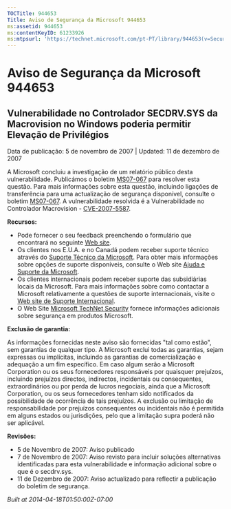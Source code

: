 ```yaml
---
TOCTitle: 944653
Title: Aviso de Segurança da Microsoft 944653
ms:assetid: 944653
ms:contentKeyID: 61233926
ms:mtpsurl: 'https://technet.microsoft.com/pt-PT/library/944653(v=Security.10)'
---
```




Aviso de Segurança da Microsoft 944653
======================================

Vulnerabilidade no Controlador SECDRV.SYS da Macrovision no Windows poderia permitir Elevação de Privilégios
------------------------------------------------------------------------------------------------------------

Data de publicação: 5 de novembro de 2007 | Updated: 11 de dezembro de 2007

A Microsoft concluiu a investigação de um relatório público desta vulnerabilidade. Publicámos o boletim [MS07-067](http://technet.microsoft.com/security/bulletin/ms07-067) para resolver esta questão. Para mais informações sobre esta questão, incluindo ligações de transferência para uma actualização de segurança disponível, consulte o boletim [MS07-067](http://technet.microsoft.com/security/bulletin/ms07-067). A vulnerabilidade resolvida é a Vulnerabilidade no Controlador Macrovision - [CVE-2007-5587](http://www.cve.mitre.org/cgi-bin/cvename.cgi?name=cve-2007-5587).

**Recursos:**

-   Pode fornecer o seu feedback preenchendo o formulário que encontrará no seguinte [Web site](https://support.microsoft.com/common/survey.aspx?scid=sw;en;1257&amp;showpage=1&amp;ws=technet&amp;sd=tech).
-   Os clientes nos E.U.A. e no Canadá podem receber suporte técnico através do [Suporte Técnico da Microsoft](http://go.microsoft.com/fwlink/?linkid=21131). Para obter mais informações sobre opções de suporte disponíveis, consulte o Web site [Ajuda e Suporte da Microsoft](http://support.microsoft.com/).
-   Os clientes internacionais podem receber suporte das subsidiárias locais da Microsoft. Para mais informações sobre como contactar a Microsoft relativamente a questões de suporte internacionais, visite o [Web site de Suporte Internacional](http://go.microsoft.com/fwlink/?linkid=21155).
-   O Web Site [Microsoft TechNet Security](http://go.microsoft.com/fwlink/?linkid=21132) fornece informações adicionais sobre segurança em produtos Microsoft.

**Exclusão de garantia:**

As informações fornecidas neste aviso são fornecidas "tal como estão", sem garantias de qualquer tipo. A Microsoft exclui todas as garantias, sejam expressas ou implícitas, incluindo as garantias de comercialização e adequação a um fim específico. Em caso algum serão a Microsoft Corporation ou os seus fornecedores responsáveis por quaisquer prejuízos, incluindo prejuízos directos, indirectos, incidentais ou consequentes, extraordinários ou por perda de lucros negociais, ainda que a Microsoft Corporation, ou os seus fornecedores tenham sido notificados da possibilidade de ocorrência de tais prejuízos. A exclusão ou limitação de responsabilidade por prejuízos consequentes ou incidentais não é permitida em alguns estados ou jurisdições, pelo que a limitação supra poderá não ser aplicável.

**Revisões:**

-   5 de Novembro de 2007: Aviso publicado
-   7 de Novembro de 2007: Aviso revisto para incluir soluções alternativas identificadas para esta vulnerabilidade e informação adicional sobre o que é o secdrv.sys.
-   11 de Dezembro de 2007: Aviso actualizado para reflectir a publicação do boletim de segurança.

*Built at 2014-04-18T01:50:00Z-07:00*
